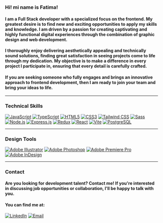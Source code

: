 ### Hi! mi name is Fatima!

#### I am a Full Stack developer with a specialized focus on the frontend. My greatest desire is to find new and exciting opportunities to apply my skills and knowledge. I am driven by a passion for creating captivating and highly functional digital experiences through the combination of graphic design and web development.

#### I thoroughly enjoy delivering aesthetically appealing and technically sound solutions, finding great satisfaction in seeing projects come to life through my dedication. My objective is to make a difference in every project I participate in, ensuring that every detail is carefully crafted.

#### If you are seeking someone who fully engages and brings an innovative approach to frontend development, then I am ready to join your team and bring your ideas to life.

---
### Technical Skills

[![JavaScript](https://img.shields.io/badge/JavaScript-blue?logo=javascript&logoColor=yellow&style=for-the-badge&title=)](https://developer.mozilla.org/en-US/docs/Web/JavaScript)
[![TypeScript](https://img.shields.io/badge/TypeScript-grey?logo=typescript&logoColor=blue&style=for-the-badge&title=)](https://www.typescriptlang.org/)
[![HTML5](https://img.shields.io/badge/HTML5-grey?logo=html5&logoColor=orange&style=for-the-badge&title=)](https://developer.mozilla.org/en-US/docs/Web/HTML)
[![CSS3](https://img.shields.io/badge/CSS3-grey?logo=css3&logoColor=blue&style=for-the-badge&title=)](https://developer.mozilla.org/en-US/docs/Web/CSS)
[![Tailwind CSS](https://img.shields.io/badge/Tailwind%20CSS-grey?logo=tailwind-css&logoColor=teal&style=for-the-badge&title=)](https://tailwindcss.com/)
[![Sass](https://img.shields.io/badge/Sass-grey?logo=sass&logoColor=pink&style=for-the-badge&title=)](https://sass-lang.com/)
[![Node.js](https://img.shields.io/badge/Node.js-grey?logo=node.js&logoColor=green&style=for-the-badge&title=)](https://nodejs.org/)
[![Express.js](https://img.shields.io/badge/Express.js-grey?logo=express&logoColor=black&style=for-the-badge&title=)](https://expressjs.com/)
[![Redux](https://img.shields.io/badge/Redux-grey?logo=redux&logoColor=violet&style=for-the-badge&title=)](https://redux.js.org/)
[![React](https://img.shields.io/badge/React-grey?logo=react&logoColor=cyan&style=for-the-badge&title=)](https://reactjs.org/)
[![Vite](https://img.shields.io/badge/Vite-grey?logo=vite&logoColor=white&style=for-the-badge&title=)](https://vitejs.dev/)
[![PostgreSQL](https://img.shields.io/badge/PostgreSQL-grey?logo=postgresql&logoColor=blue&style=for-the-badge&title=)](https://www.postgresql.org/)

---
### Design Tools

[![Adobe Illustrator](https://img.shields.io/badge/Adobe%20Illustrator-grey?logo=adobe%20illustrator&logoColor=FF9A00&style=for-the-badge&title=)](https://www.adobe.com/products/illustrator.html)
[![Adobe Photoshop](https://img.shields.io/badge/Adobe%20Photoshop-grey?logo=adobe%20photoshop&logoColor=31A8FF&style=for-the-badge&title=)](https://www.adobe.com/products/photoshop.html)
[![Adobe Premiere Pro](https://img.shields.io/badge/Adobe%20Premiere%20Pro-grey?logo=adobe%20premiere%20pro&logoColor=31A8FF&style=for-the-badge&title=)](https://www.adobe.com/products/premiere.html)
[![Adobe InDesign](https://img.shields.io/badge/Adobe%20InDesign-grey?logo=adobe%20indesign&logoColor=FF3366&style=for-the-badge&title=)](https://www.adobe.com/products/indesign.html)

---
### Contact

#### Are you looking for development talent? Contact me! If you're interested in discussing job opportunities or collaboration, I'll be happy to talk with you. 
#### You can find me at:

[![LinkedIn](https://img.shields.io/badge/LinkedIn-Ornella%20C%C3%B3pula-blue?logo=linkedin&style=for-the-badge&logoColor=blue)](https://www.linkedin.com/in/ornella-c%C3%B3pula/)
[![Email](https://img.shields.io/badge/Email-orne.el38%40gmail.com-red?logo=gmail&style=for-the-badge)](mailto:orne.el38@gmail.com)
